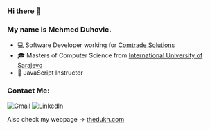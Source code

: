 ### Hi there 👋
### My name is Mehmed Duhovic.
* :computer: Software Developer working for [Comtrade Solutions](https://www.comtrade.si/en/)
* :mortar_board: Masters of Computer Science from [International University of Sarajevo](https://www.ius.edu.ba/)
* :school: JavaScript Instructor

### Contact Me:
[![Gmail](https://img.shields.io/badge/-GMAIL-D14836?style=for-the-badge&logo=gmail&logoColor=white)](mailto:mehmedduh@gmail.com)
[![LinkedIn](https://img.shields.io/badge/-LINKEDIN-0077B5?style=for-the-badge&logo=linkedin&logoColor=white)](https://www.linkedin.com/in/mehmed-duhovic-7b066bb1/?originalSubdomain=ba)

Also check my webpage -> [thedukh.com](https://www.thedukh.com)


<!--
**bracikaa/bracikaa** is a ✨ _special_ ✨ repository because its `README.md` (this file) appears on your GitHub profile.

Here are some ideas to get you started:

- 🔭 I’m currently working on ...
- 🌱 I’m currently learning ...
- 👯 I’m looking to collaborate on ...
- 🤔 I’m looking for help with ...
- 💬 Ask me about ...
- 📫 How to reach me: ...
- 😄 Pronouns: ...
- ⚡ Fun fact: ...
-->
